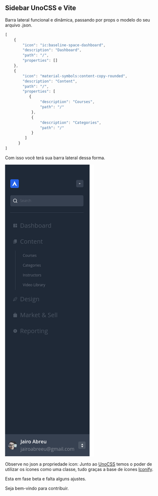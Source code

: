 ## Sidebar UnoCSS e Vite

Barra lateral funcional e dinâmica, passando por props o modelo do seu arquivo .json.

```ts
[
    {
        "icon": "ic:baseline-space-dashboard",
        "description": "Dashboard",
        "path": "/",
        "properties": []
    },
    {
        "icon": "material-symbols:content-copy-rounded",
        "description": "Content",
        "path": "/",
        "properties": [
           {
                "description": "Courses",
                "path": "/"
            },
            {
                "description": "Categories",
                "path": "/"
            }
         ]
      }
]
```

Com isso você terá sua barra lateral dessa forma.

![](public/images/sidebar-screenshot.png)

Observe no json a propriedade icon:
Junto ao [UnoCSS](https://github.com/unocss/unocss) temos o poder de utilizar os ícones como uma classe, tudo graças a base de ícones [Iconify](https://iconify.design/).

Esta em fase beta e falta alguns ajustes.

Seja bem-vindo para contribuir.
